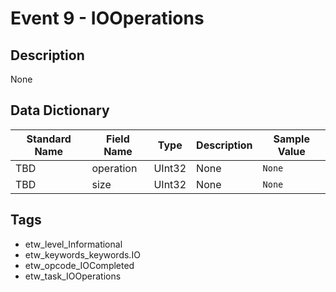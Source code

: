 # Event 9 - IOOperations

## Description
None

## Data Dictionary
|Standard Name|Field Name|Type|Description|Sample Value|
|---|---|---|---|---|
|TBD|operation|UInt32|None|`None`|
|TBD|size|UInt32|None|`None`|

## Tags
* etw_level_Informational
* etw_keywords_keywords.IO
* etw_opcode_IOCompleted
* etw_task_IOOperations